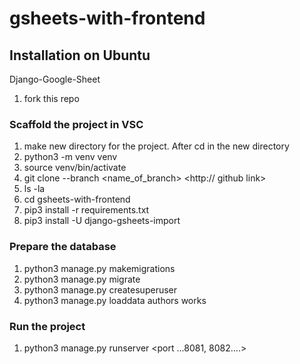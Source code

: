 # gsheets-with-frontend
## Installation on Ubuntu 

Django-Google-Sheet

1) fork this repo

### Scaffold the project in VSC

1) make new directory for the project. After cd in the new directory
2) python3 -m venv venv
3) source venv/bin/activate
4) git clone --branch <name_of_branch> <http:// github link>
5) ls -la
6) cd gsheets-with-frontend
7) pip3 install -r requirements.txt
8) pip3 install -U django-gsheets-import

### Prepare the database
1) python3 manage.py makemigrations
2) python3 manage.py migrate
3) python3 manage.py createsuperuser
4) python3 manage.py loaddata authors works

### Run the project
1) python3 manage.py runserver <port ...8081, 8082....>

